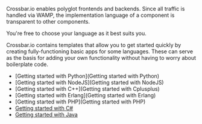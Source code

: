 Crossbar.io enables polyglot frontends and backends. Since all traffic is handled via WAMP, the implementation language of a component is transparent to other components.

You're free to choose your language as it best suits you.

Crossbar.io contains templates that allow you to get started quickly by creating fully-functioning basic apps for some languages. These can serve as the basis for adding your own functionality without having to worry about boilerplate code.

* [Getting started with Python](Getting started with Python)
* [Getting started with NodeJS](Getting started with NodeJS)
* [Getting started with C++](Getting started with Cplusplus)
* [Getting started with Erlang](Getting started with Erlang)
* [Getting started with PHP](Getting started with PHP)
* [Getting started with C#](Getting-started-with-CSharp)
* [Getting started with Java](Getting-started-with-Java)
